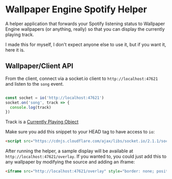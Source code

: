# Wallpaper Engine Spotify Helper

A helper application that forwards your Spotify listening status to Wallpaper Engine wallpapers (or anything, really) so that you can display the currently playing track.

I made this for myself, I don't expect anyone else to use it, but if you want it, here it is.

## Wallpaper/Client API

From the client, connect via a socket.io client to `http://localhost:47621` and listen to the `song` event.

```js

const socket = io('http://localhost:47621')
socket.on('song', track => {
  console.log(track)
})
```

Track is a [Currently Playing Object](https://developer.spotify.com/documentation/web-api/reference/player/get-the-users-currently-playing-track/#currently-playing-object)

Make sure you add this snippet to your HEAD tag to have access to `io`:

```html
<script src="https://cdnjs.cloudflare.com/ajax/libs/socket.io/2.1.1/socket.io.js"></script>
```

After running the helper, a sample display will be available at `http://localhost:47621/overlay`. If you wanted to, you could just add this to any wallpaper by modifying the source and adding an iframe:

```html
<iframe src="http://localhost:47621/overlay" style="border: none; position: absolute; left: 0; right: 0; top: 0; bottom: 0; width: 100%; height: 100%; z-index: -10"></iframe>
```
